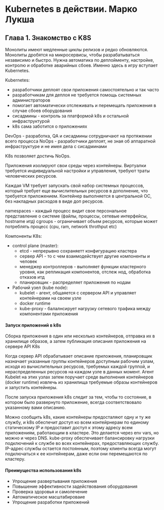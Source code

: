 Kubernetes в действии. Марко Лукша
==================================

## Глава 1. Знакомство с K8S

Монолиты имеют медленные циклы релизов и редко обновляются. Монолиты дробятся на микросервисы, чтобы разрабатываться независимо и быстро. 
Нужна автоматика по деплойменту, настройке, контролю и обработке аварийных сбоев. Именно здесь в игру вступает Kubernetes.

Kubernetes:
- разработчики деплоят свои приложения самостоятельно и так часто
- разработчикам для деплоя не требуется помощь системных администраторов
- помогает автоматически отслеживать и перемещать приложения в случае сбоев оборудования
- сисадмины - контроль за платформой k8s и остальной инфраструктурой
- k8s сама заботится о приложениях

DevOps - разработка, QA и сисадмины  сотрудничают на протяжении всего процесса
NoOps - разработчики деплоят, не зная об аппаратной инфраструктуре и не имея дела с сисадминами

K8s позволяет достичь NoOps.

Приложения изолируют свои среды через контейнеры. Виртуалки требуется индивидуальной настройки и управления, 
требуют траты человеческих ресурсов.

Каждая VM требует запускать свой набор системных процессов, который требует еще вычислительных ресурсов в дополнение, 
что требуется приложением. Контейнер выполняется в центральной ОС, без накладных расходов в виде доп ресурсов.

namespaces - каждый процесс видит свое персональное представление о системе (файлы, процессы, сетевые интерфейсы, hostname итд)
cgroups - ограничивает объем ресурсов, которые может потреблять процесс (cpu, ram, network throthput etc)

Компоненты K8s:
- control plane (master):
    - etcd - непрерывно сохраняетт конфигурацию кластера
    - сервер API - то с чем взаимодействует другие компоненты и человек
    - менеджер контроллеров - выполняет функции кластерного уровня, как репликация компонентов, отслеж нод, обработка отказов итд
    - планировщик - распределяет приложения по нодам
- Рабочий узел (kube node):
    - kubelet - агент, общаяется с сервером API и управляет контейнерами на своем узле
    - docker runtime
    - kube-proxy - балалнсирует нагрузку сетевого трафика между компонентами приложения

#### Запуск приложений в k8s

Сборка приложения в один или несколько контейнеров, отправка их в хранилище образов, а затем публикация описания приложения на сервере API K8s

Когда сервер API обрабатывает описание приложения, планировщик назначает указанные группы контейнеров доступным рабочим узлам, исходя из
вычислительных ресурсов, требуемых каждой группой, и нераспределенных ресурсов на каждом узле в данных момент.
Агент Kubelet на этих узлах затем поручает среде выполнения контейнеров (docker runtime) извлечь из хранилища требуемые
образы контейнеров и запустить контейнеры.

После запуска приложения k8s следит за тем, чтобы то состояние, в котором было развернуто приложение, всегда соответствовало указанному вами описанию.

Можно сообщить k8s, какие контейнеры предосталяют одну и ту же службу, и k8s обеспечит доступ ко всем контейрнерам по единому статическому IP и предоставит
доступ к этому адресу всем приложениям, работающим в кластере. Это делается через env vars, но можно и через DNS. kube-proxy обеспечивает балансировку нагрузки
подключений к службе во всех контейнерах, предоставляющих службу. IP-адрес службы остается постоянным, поэтому клиенты всегда могут подключаться к ее контейнерам, даже
если они перемещаются по кластеру.

#### Преимущества использования k8s
- Упрощение развертывания приложения
- Повышение эффективности задействования оборудования
- Проверка здоровья и самолечение
- Автоматическое масштабироваие
- Упрощение разработки приложений



